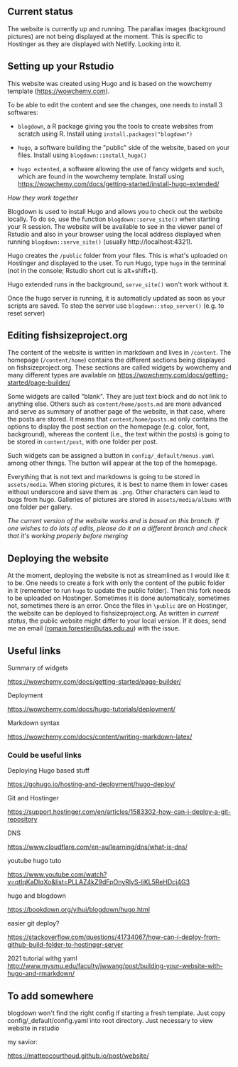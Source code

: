 ## Current status

The website is currently up and running. The parallax images (background pictures) are not being displayed at the moment. This is specific to Hostinger as they are displayed with Netlify. Looking into it.

## Setting up your Rstudio

This website was created using Hugo and is based on the wowchemy template (https://wowchemy.com).

To be able to edit the content and see the changes, one needs to install 3 softwares:

- `blogdown`, a R package giving you the tools to create websites from scratch using R. Install using `install.packages("blogdown")`

- `hugo`, a software building the "public" side of the website, based on your files. Install using `blogdown::install_hugo()`

- `hugo extented`, a software allowing the use of fancy widgets and such, which are found in the wowchemy template. Install using https://wowchemy.com/docs/getting-started/install-hugo-extended/

*How they work together*

Blogdown is used to install Hugo and allows you to check out the website locally. To do so, use the function `blogdown::serve_site()` when starting your R session. The website will be available to see in the viewer panel of Rstudio and also in your browser using the local address displayed when running `blogdown::serve_site()` (usually http://localhost:4321).

Hugo creates the `/public` folder from your files. This is what's uploaded on Hostinger and displayed to the user. To run Hugo, type `hugo` in the terminal (not in the console; Rstudio short cut is alt+shift+t).

Hugo extended runs in the background, `serve_site()` won't work without it.

Once the hugo server is running, it is automaticly updated as soon as your scripts are saved. To stop the server use `blogdown::stop_server()` (e.g. to reset server)


## Editing fishsizeproject.org

The content of the website is written in markdown and lives in `/content`. The homepage (`/content/home`) contains the different sections being displayed on fishsizeproject.org. These sections are called widgets by wowchemy and many different types are available on https://wowchemy.com/docs/getting-started/page-builder/

Some widgets are called "blank". They are just text block and do not link to anything else. Others such as `content/home/posts.md` are more advanced and serve as summary of another page of the website, in that case, where the posts are stored. It means that `content/home/posts.md` only contains the options to display the post section on the homepage (e.g. color, font, background), whereas the content (i.e., the text within the posts) is going to be stored in `content/post`, with one folder per post.

Such widgets can be assigned a button in `config/_default/menus.yaml` among other things. The button will appear at the top of the homepage.

Everything that is not text and markdowns is going to be stored in `assets/media`. When storing pictures, it is best to name them in lower cases without underscore and save them as `.png`. Other characters can lead to bugs from hugo. Galleries of pictures are stored in `assets/media/albums` with one folder per gallery.

*The current version of the website works and is based on this branch. If one wishes to do lots of edits, please do it on a different branch and check that it's working properly before merging*

## Deploying the website

At the moment, deploying the website is not as streamlined as I would like it to be. One needs to create a fork with only the content of the public folder in it (remember to run `hugo` to update the public folder). Then this fork needs to be uploaded on Hostinger. Sometimes it is done automaticaly, sometimes not, sometimes there is an error. Once the files in `\public` are on Hostinger, the website can be deployed to fishsizeproject.org. As written in *current status*, the public website might differ to your local version. If it does, send me an email (romain.forestier@utas.edu.au) with the issue.

## Useful links

Summary of widgets

https://wowchemy.com/docs/getting-started/page-builder/

Deployment

https://wowchemy.com/docs/hugo-tutorials/deployment/

Markdown syntax

https://wowchemy.com/docs/content/writing-markdown-latex/

### Could be useful links

Deploying Hugo based stuff

https://gohugo.io/hosting-and-deployment/hugo-deploy/

Git and Hostinger

https://support.hostinger.com/en/articles/1583302-how-can-i-deploy-a-git-repository

DNS

https://www.cloudflare.com/en-au/learning/dns/what-is-dns/

youtube hugo tuto

https://www.youtube.com/watch?v=qtIqKaDlqXo&list=PLLAZ4kZ9dFpOnyRlyS-liKL5ReHDcj4G3

hugo and blogdown

https://bookdown.org/yihui/blogdown/hugo.html

easier git deploy?

https://stackoverflow.com/questions/41734067/how-can-i-deploy-from-github-build-folder-to-hostinger-server

2021 tutorial withg yaml
http://www.mysmu.edu/faculty/jwwang/post/building-your-website-with-hugo-and-rmarkdown/


## To add somewhere

blogdown won't find the right config if starting a fresh template. Just copy config/_default/config.yaml into root directory. Just necessary to view website in rstudio

my savior:

https://matteocourthoud.github.io/post/website/
